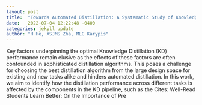 ```yaml
---
layout: post
title:  "Towards Automated Distillation: A Systematic Study of Knowledge Distillation in Natural Language Processing"
date:   2022-07-04 12:22:48 -0400
categories: jekyll update
author: "H He, XSJMS Zha, MLG Karypis"
---
```

Key factors underpinning the optimal Knowledge Distillation (KD) performance remain elusive as the effects of these factors are often confounded in sophisticated distillation algorithms. This poses a challenge for choosing the best distillation algorithm from the large design space for existing and new tasks alike and hinders automated distillation. In this work, we aim to identify how the distillation performance across different tasks is affected by the components in the KD pipeline, such as the 
Cites: Well-Read Students Learn Better: On the Importance of Pre